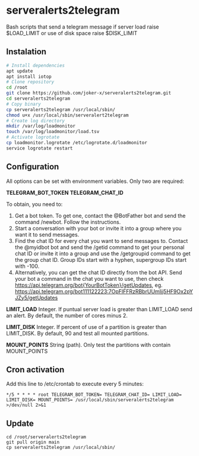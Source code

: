 # serveralerts2telegram
Bash scripts that send a telegram message if server load raise $LOAD_LIMIT or use of disk space raise $DISK_LIMIT

## Instalation

```bash
# Install dependencies
apt update
apt install iotop
# Clone repository
cd /root
git clone https://github.com/joker-x/serveralerts2telegram.git
cd serveralerts2telegram
# Copy binary
cp serveralerts2telegram /usr/local/sbin/
chmod u+x /usr/local/sbin/serveralert2telegram
# Create log directory
mkdir /var/log/loadmonitor
touch /var/log/loadmonitor/load.tsv
# Activate logrotate
cp loadmonitor.logrotate /etc/logrotate.d/loadmonitor
service logrotate restart
```

## Configuration

All options can be set with environment variables. Only two are required:

**TELEGRAM_BOT_TOKEN** 
**TELEGRAM_CHAT_ID**

To obtain, you need to:

1. Get a bot token. To get one, contact the @BotFather bot and send the command /newbot. Follow the instructions.
2. Start a conversation with your bot or invite it into a group where you want it to send messages.
3. Find the chat ID for every chat you want to send messages to. Contact the @myidbot bot and send the /getid command to get your personal chat ID or invite it into a group and use the /getgroupid command to get the group chat ID. Group IDs start with a hyphen, supergroup IDs start with -100.
4. Alternatively, you can get the chat ID directly from the bot API. Send your bot a command in the chat you want to use, then check https://api.telegram.org/bot{YourBotToken}/getUpdates, eg. https://api.telegram.org/bot111122223:7OpFlFFRzRBbrUUmIjj5HF9Ox2pYJZy5/getUpdates

**LIMIT_LOAD**
Integer. If puntual server load is greater than LIMIT_LOAD send an alert. By default, the number of cores minus 2.

**LIMIT_DISK**
Integer. If percent of use of a partition is greater than LIMIT_DISK. By default, 90 and test all mounted partitions.

**MOUNT_POINTS**
String (path). Only test the partitions with contain MOUNT_POINTS


## Cron activation

Add this line to /etc/crontab to execute every 5 minutes:

```
*/5 * * * * root TELEGRAM_BOT_TOKEN= TELEGRAM_CHAT_ID= LIMIT_LOAD= LIMIT_DISK= MOUNT_POINTS= /usr/local/sbin/serveralerts2telegram >/dev/null 2>&1
```

## Update

```
cd /root/serveralerts2telegram
git pull origin main
cp serveralerts2telegram /usr/local/sbin/
```

